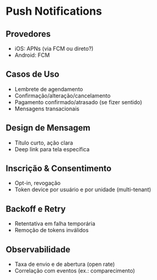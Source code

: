 # Push Notifications

## Provedores

- iOS: APNs (via FCM ou direto?)
- Android: FCM

## Casos de Uso

- Lembrete de agendamento
- Confirmação/alteração/cancelamento
- Pagamento confirmado/atrasado (se fizer sentido)
- Mensagens transacionais

## Design de Mensagem

- Título curto, ação clara
- Deep link para tela específica

## Inscrição & Consentimento

- Opt-in, revogação
- Token device por usuário e por unidade (multi-tenant)

## Backoff e Retry

- Retentativa em falha temporária
- Remoção de tokens inválidos

## Observabilidade

- Taxa de envio e de abertura (open rate)
- Correlação com eventos (ex.: comparecimento)
